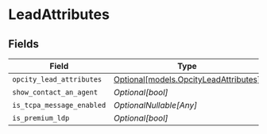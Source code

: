 # LeadAttributes


## Fields

| Field                                                                      | Type                                                                       | Required                                                                   | Description                                                                |
| -------------------------------------------------------------------------- | -------------------------------------------------------------------------- | -------------------------------------------------------------------------- | -------------------------------------------------------------------------- |
| `opcity_lead_attributes`                                                   | [Optional[models.OpcityLeadAttributes]](../models/opcityleadattributes.md) | :heavy_minus_sign:                                                         | N/A                                                                        |
| `show_contact_an_agent`                                                    | *Optional[bool]*                                                           | :heavy_minus_sign:                                                         | N/A                                                                        |
| `is_tcpa_message_enabled`                                                  | *OptionalNullable[Any]*                                                    | :heavy_minus_sign:                                                         | N/A                                                                        |
| `is_premium_ldp`                                                           | *Optional[bool]*                                                           | :heavy_minus_sign:                                                         | N/A                                                                        |